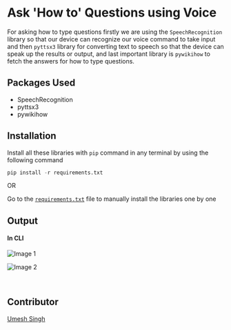 # Ask 'How to' Questions using Voice

For asking how to type questions firstly we are using the `SpeechRecognition` library so that our device can recognize our voice command to take input and then `pyttsx3` library for converting text to speech so that the device can speak up the results or output, and last important library is `pywikihow` to fetch the answers for how to type questions. 

## Packages Used

- SpeechRecognition
- pyttsx3 
- pywikihow

## Installation

Install all these libraries with `pip` command in any terminal by using the following command

```python
pip install -r requirements.txt
```

OR

Go to the [`requirements.txt`](../Ask_How_To_Qus_using_Voice/requirements.txt) file to manually install the libraries one by one
<br />

## Output

#### In CLI

![Image 1](https://i.imgur.com/8dEKklo.png)

![Image 2](https://i.imgur.com/clqOIaG.png)

<br />

## Contributor
[Umesh Singh](https://github.com/Umesh-01)

